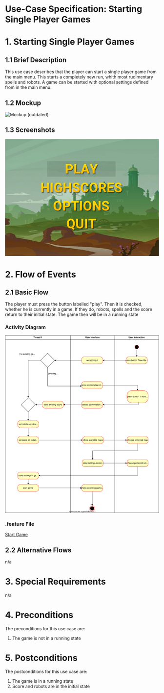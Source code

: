 # Use-Case Specification: Starting Single Player Games

# 1. Starting Single Player Games

## 1.1 Brief Description
This use case describes that the player can start a single player game from the main menu. This starts a completely new run, whith most rudimentary spells and robots. A game can be started with optional settings defined from in the main menu.

## 1.2 Mockup
![Mockup](../mockups/start_game.png) (outdated)
## 1.3 Screenshots

![Menu](../res/ss/start_singleplayer_1.PNG)

# 2. Flow of Events

## 2.1 Basic Flow
The player must press the button labelled "play". Then it is checked, whether he is currently in a game. If they do, robots, spells and the score return to their initial state. The game then will be in a running state

### Activity Diagram
![Activity Diagram](../activity_diagrams/start_game.svg)

### .feature File
[Start Game](../features/start_game.feature)

## 2.2 Alternative Flows
n/a

# 3. Special Requirements
n/a

# 4. Preconditions
The preconditions for this use case are:
1. The game is not in a running state

# 5. Postconditions
The postconditions for this use case are:
1. The game is in a running state
2. Score and robots are in the initial state
